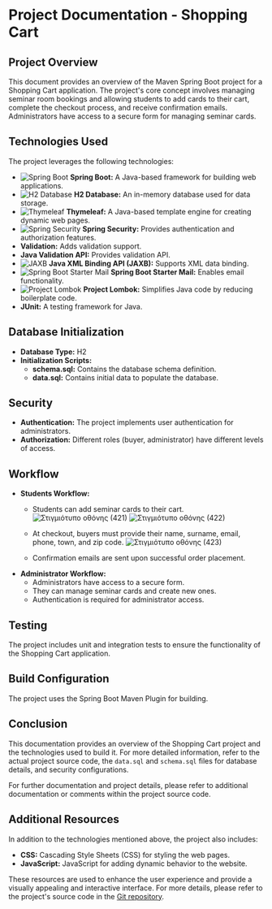 # Project Documentation - Shopping Cart

## Project Overview

This document provides an overview of the Maven Spring Boot project for a Shopping Cart application. The project's core concept involves managing seminar room bookings and allowing students to add cards to their cart, complete the checkout process, and receive confirmation emails. Administrators have access to a secure form for managing seminar cards.

## Technologies Used

The project leverages the following technologies:

- ![Spring Boot](https://img.icons8.com/color/48/000000/spring-logo.png) **Spring Boot:** A Java-based framework for building web applications.
- ![H2 Database](https://img.icons8.com/color/48/000000/database-restore.png) **H2 Database:** An in-memory database used for data storage.
- ![Thymeleaf](https://img.icons8.com/color/48/000000/thymeleaf.png) **Thymeleaf:** A Java-based template engine for creating dynamic web pages.
- ![Spring Security](https://img.icons8.com/color/48/000000/lock.png) **Spring Security:** Provides authentication and authorization features.
-  **Validation:** Adds validation support.
- **Java Validation API:** Provides validation API.
- ![JAXB](https://img.icons8.com/color/48/000000/xml-file.png) **Java XML Binding API (JAXB):** Supports XML data binding.
- ![Spring Boot Starter Mail](https://img.icons8.com/color/48/000000/email.png) **Spring Boot Starter Mail:** Enables email functionality.
- ![Project Lombok](https://img.icons8.com/color/48/000000/l.png) **Project Lombok:** Simplifies Java code by reducing boilerplate code.
-  **JUnit:** A testing framework for Java.

## Database Initialization

- **Database Type:** H2
- **Initialization Scripts:**
  - **schema.sql:** Contains the database schema definition.
  - **data.sql:** Contains initial data to populate the database.

## Security

- **Authentication:** The project implements user authentication for administrators.
- **Authorization:** Different roles (buyer, administrator) have different levels of access.

## Workflow

- **Students Workflow:**
  - Students can add seminar cards to their cart.
![Στιγμιότυπο οθόνης (421)](https://github.com/billmazio/shopping-cart/assets/116730698/ed134c28-6f08-4092-840c-d8e017a3362c)
![Στιγμιότυπο οθόνης (422)](https://github.com/billmazio/shopping-cart/assets/116730698/f4eb83c3-e568-43b0-baf8-ad423c05f0ed)

  - At checkout, buyers must provide their name, surname, email, phone, town, and zip code.
 ![Στιγμιότυπο οθόνης (423)](https://github.com/billmazio/shopping-cart/assets/116730698/81c20612-6af7-4987-858a-8b69bc67493c)

  - Confirmation emails are sent upon successful order placement.
- **Administrator Workflow:**
  - Administrators have access to a secure form.
  - They can manage seminar cards and create new ones.
  - Authentication is required for administrator access.


## Testing

The project includes unit and integration tests to ensure the functionality of the Shopping Cart application.

## Build Configuration

The project uses the Spring Boot Maven Plugin for building.

## Conclusion

This documentation provides an overview of the Shopping Cart project and the technologies used to build it. For more detailed information, refer to the actual project source code, the `data.sql` and `schema.sql` files for database details, and security configurations.

For further documentation and project details, please refer to additional documentation or comments within the project source code.
## Additional Resources

In addition to the technologies mentioned above, the project also includes:

- **CSS:** Cascading Style Sheets (CSS) for styling the web pages.
- **JavaScript:** JavaScript for adding dynamic behavior to the website.

These resources are used to enhance the user experience and provide a visually appealing and interactive interface. For more details, please refer to the project's source code in the [Git repository](https://github.com/billmazio/shopping-cart.git).

